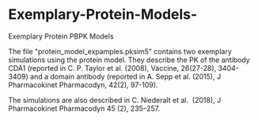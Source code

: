 # Exemplary-Protein-Models-
Exemplary Protein PBPK Models 



The file "protein_model_expamples.pksim5" contains two exemplary simulations using the protein model. 
They describe the PK of the antibody CDA1 (reported in C. P. Taylor et al. (2008), Vaccine, 26(27-28), 3404-3409) and a domain antibody (reported in A. Sepp et al. (2015), J Pharmacokinet Pharmacodyn, 42(2), 97-109). 

The simulations are also described in C. Niederalt et al.  (2018), J Pharmacokinet Pharmacodyn 45 (2), 235–257.

